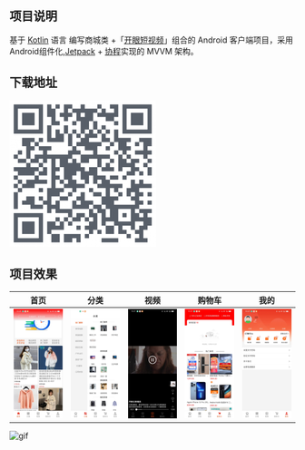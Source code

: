 ## 项目说明

基于 [Kotlin][1] 语言 编写商城类 +「[开眼短视频][2]」组合的 Android 客户端项目，采用 Android组件化,[Jetpack][3] + [协程][4]实现的 MVVM
架构。

## 下载地址

![蒲公英](pic/QRCode.png)

## 项目效果
首页|分类|视频|购物车|我的
|:-:|:-:|:-:|:-:|:-:|
|![首页](pic/首页.jpeg)|![分类](pic/分类.jpeg)|![视频](pic/视频.jpeg)|![购物车](pic/购物车.jpeg)|![我的](pic/我的.jpeg)|

![gif](pic/未标题-1.gif)

[1]:https://kotlinlang.org

[2]:https://www.kaiyanapp.com

[3]:https://developer.android.com/jetpack

[4]:https://github.com/Kotlin/kotlinx.coroutines
